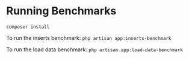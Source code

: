 # Running Benchmarks

`composer install`

To run the inserts benchmark:
`php artisan app:inserts-benchmark`

To run the load data benchmark:
`php artisan app:load-data-benchmark`
